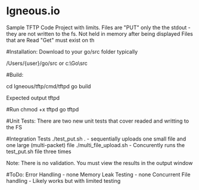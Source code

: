 # Igneous.io
Sample TFTP Code Project with limits. 
Files are "PUT" only the the stdout - they are not written to the fs. Not held in memory after being displayed
Files that are Read "Get" must exist on th  

#Installation:
Download to your go/src folder typically 

/Users/{user}/go/src
  or
c:\Go\src

#Build:

cd Igneous/tftp/cmd/tftpd
go build

Expected output tftpd

#Run
chmod +x tftpd
go tftpd

#Unit Tests:
There are two new unit tests that cover readed and writting to the FS

#Integration Tests
./test_put.sh . - sequentially uploads one small file and one large (multi-packet) file
./multi_file_upload.sh - Concurently runs the test_put.sh file three times

Note: There is no validation. You must view the results in the output window



#ToDo:
Error Handling - none
Memory Leak Testing - none
Concurrent File handling - Likely works but with limited testing

